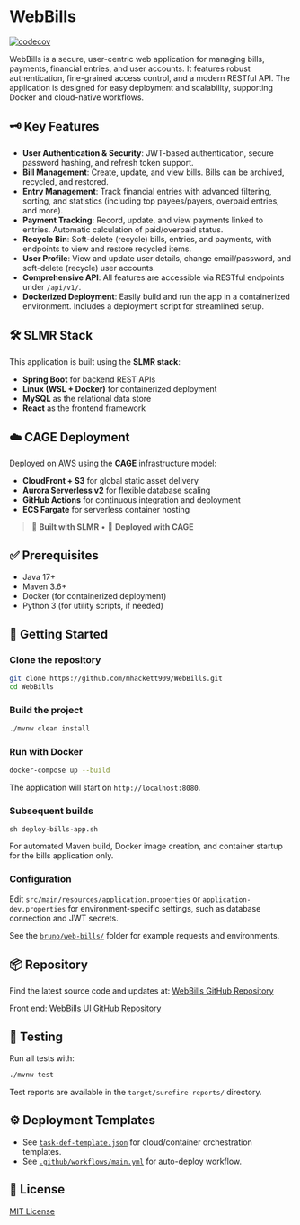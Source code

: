 # WebBills

[![codecov](https://codecov.io/gh/mhackett909/WebBills/branch/main/graph/badge.svg)](https://codecov.io/gh/mhackett909/WebBills)

WebBills is a secure, user-centric web application for managing bills, payments, financial entries, and user accounts. It features robust authentication, fine-grained access control, and a modern RESTful API. The application is designed for easy deployment and scalability, supporting Docker and cloud-native workflows.

## 🗝️ Key Features

- **User Authentication & Security**: JWT-based authentication, secure password hashing, and refresh token support.
- **Bill Management**: Create, update, and view bills. Bills can be archived, recycled, and restored.
- **Entry Management**: Track financial entries with advanced filtering, sorting, and statistics (including top payees/payers, overpaid entries, and more).
- **Payment Tracking**: Record, update, and view payments linked to entries. Automatic calculation of paid/overpaid status.
- **Recycle Bin**: Soft-delete (recycle) bills, entries, and payments, with endpoints to view and restore recycled items.
- **User Profile**: View and update user details, change email/password, and soft-delete (recycle) user accounts.
- **Comprehensive API**: All features are accessible via RESTful endpoints under `/api/v1/`.
- **Dockerized Deployment**: Easily build and run the app in a containerized environment. Includes a deployment script for streamlined setup.

## 🛠️ SLMR Stack
This application is built using the **SLMR stack**:
- **Spring Boot** for backend REST APIs
- **Linux (WSL + Docker)** for containerized deployment
- **MySQL** as the relational data store
- **React** as the frontend framework

## ☁️ CAGE Deployment  
Deployed on AWS using the **CAGE** infrastructure model:
- **CloudFront + S3** for global static asset delivery
- **Aurora Serverless v2** for flexible database scaling
- **GitHub Actions** for continuous integration and deployment
- **ECS Fargate** for serverless container hosting

> 🔧 **Built with SLMR** • 🚢 **Deployed with CAGE**

## ✅ Prerequisites

- Java 17+
- Maven 3.6+
- Docker (for containerized deployment)
- Python 3 (for utility scripts, if needed)

## 🚀 Getting Started

### Clone the repository

```sh
git clone https://github.com/mhackett909/WebBills.git
cd WebBills
```

### Build the project

```sh
./mvnw clean install
```

### Run with Docker

```sh
docker-compose up --build
```

The application will start on `http://localhost:8080`.

### Subsequent builds

```
sh deploy-bills-app.sh
```

For automated Maven build, Docker image creation, and container startup for the bills application only.

### Configuration

Edit `src/main/resources/application.properties` or `application-dev.properties` for environment-specific settings, such as database connection and JWT secrets.

See the [`bruno/web-bills/`](bruno/web-bills/) folder for example requests and environments.

## 📦 Repository

Find the latest source code and updates at: [WebBills GitHub Repository](https://github.com/mhackett909/WebBills/)

Front end: [WebBills UI GitHub Repository](https://github.com/mhackett909/WebBillsView/)

## 🧪 Testing

Run all tests with:

```sh
./mvnw test
```

Test reports are available in the `target/surefire-reports/` directory.

## ⚙️ Deployment Templates

- See [`task-def-template.json`](task-def-template.json) for cloud/container orchestration templates.
- See [`.github/workflows/main.yml`](.github/workflows/main.yml) for auto-deploy workflow.

## 📄 License

[MIT License](LICENSE)

